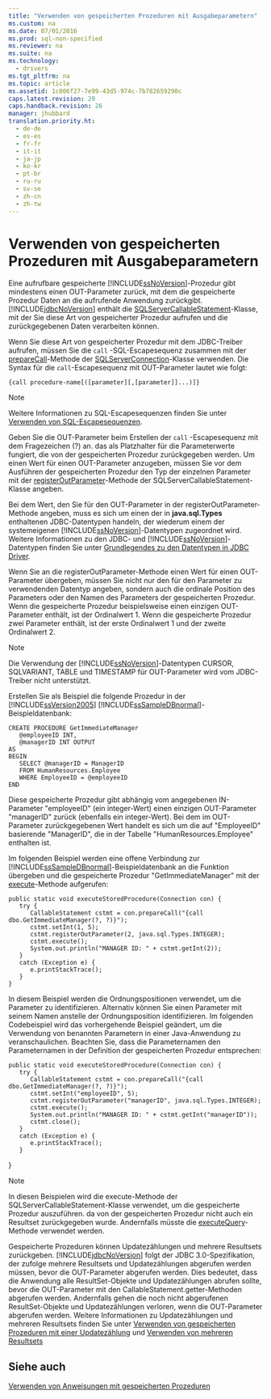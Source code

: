 ```yaml
---
title: "Verwenden von gespeicherten Prozeduren mit Ausgabeparametern"
ms.custom: na
ms.date: 07/01/2016
ms.prod: sql-non-specified
ms.reviewer: na
ms.suite: na
ms.technology: 
  - drivers
ms.tgt_pltfrm: na
ms.topic: article
ms.assetid: 1c006f27-7e99-43d5-974c-7b782659290c
caps.latest.revision: 29
caps.handback.revision: 26
manager: jhubbard
translation.priority.ht: 
  - de-de
  - es-es
  - fr-fr
  - it-it
  - ja-jp
  - ko-kr
  - pt-br
  - ru-ru
  - sv-se
  - zh-cn
  - zh-tw
---
```

# Verwenden von gespeicherten Prozeduren mit Ausgabeparametern
  Eine aufrufbare gespeicherte [!INCLUDE[ssNoVersion](../content/includes/ssNoVersion_md.md)]\-Prozedur gibt mindestens einen OUT\-Parameter zurück, mit dem die gespeicherte Prozedur Daten an die aufrufende Anwendung zurückgibt. [!INCLUDE[jdbcNoVersion](../content/includes/jdbcNoVersion_md.md)] enthält die [SQLServerCallableStatement](../content/SQLServerCallableStatement-Class.md)\-Klasse, mit der Sie diese Art von gespeicherter Prozedur aufrufen und die zurückgegebenen Daten verarbeiten können.  
  
 Wenn Sie diese Art von gespeicherter Prozedur mit dem JDBC\-Treiber aufrufen, müssen Sie die  `call` \-SQL\-Escapesequenz zusammen mit der [prepareCall](../content/prepareCall-Method--SQLServerConnection-.md)\-Methode der [SQLServerConnection](../content/SQLServerConnection-Class.md)\-Klasse verwenden. Die Syntax für die `call`\-Escapesequenz mit OUT\-Parameter lautet wie folgt:  
  
 `{call procedure-name[([parameter][,[parameter]]...)]}`  
  
> [!NOTE]  
>  Weitere Informationen zu SQL\-Escapesequenzen finden Sie unter [Verwenden von SQL-Escapesequenzen](../content/Using-SQL-Escape-Sequences.md).  
  
 Geben Sie die OUT\-Parameter beim Erstellen der `call` \-Escapesequenz mit dem Fragezeichen \(?\) an. das als Platzhalter für die Parameterwerte fungiert, die von der gespeicherten Prozedur zurückgegeben werden. Um einen Wert für einen OUT\-Parameter anzugeben, müssen Sie vor dem Ausführen der gespeicherten Prozedur den Typ der einzelnen Parameter mit der [registerOutParameter](../content/registerOutParameter-Method--SQLServerCallableStatement-.md)\-Methode der SQLServerCallableStatement\-Klasse angeben.  
  
 Bei dem Wert, den Sie für den OUT\-Parameter in der registerOutParameter\-Methode angeben, muss es sich um einen der in **java.sql.Types** enthaltenen JDBC\-Datentypen handeln, der wiederum einem der systemeigenen [!INCLUDE[ssNoVersion](../content/includes/ssNoVersion_md.md)]\-Datentypen zugeordnet wird. Weitere Informationen zu den JDBC\- und [!INCLUDE[ssNoVersion](../content/includes/ssNoVersion_md.md)]\-Datentypen finden Sie unter [Grundlegendes zu den Datentypen in JDBC Driver](../content/Understanding-the-JDBC-Driver-Data-Types.md).  
  
 Wenn Sie an die registerOutParameter\-Methode einen Wert für einen OUT\-Parameter übergeben, müssen Sie nicht nur den für den Parameter zu verwendenden Datentyp angeben, sondern auch die ordinale Position des Parameters oder den Namen des Parameters der gespeicherten Prozedur. Wenn die gespeicherte Prozedur beispielsweise einen einzigen OUT\-Parameter enthält, ist der Ordinalwert 1. Wenn die gespeicherte Prozedur zwei Parameter enthält, ist der erste Ordinalwert 1 und der zweite Ordinalwert 2.  
  
> [!NOTE]  
>  Die Verwendung der [!INCLUDE[ssNoVersion](../content/includes/ssNoVersion_md.md)]\-Datentypen CURSOR, SQLVARIANT, TABLE und TIMESTAMP für OUT\-Parameter wird vom JDBC\-Treiber nicht unterstützt.  
  
 Erstellen Sie als Beispiel die folgende Prozedur in der [!INCLUDE[ssVersion2005](../content/includes/ssVersion2005_md.md)] [!INCLUDE[ssSampleDBnormal](../content/includes/ssSampleDBnormal_md.md)]\-Beispieldatenbank:  
  
```  
CREATE PROCEDURE GetImmediateManager  
   @employeeID INT,  
   @managerID INT OUTPUT  
AS  
BEGIN  
   SELECT @managerID = ManagerID   
   FROM HumanResources.Employee   
   WHERE EmployeeID = @employeeID  
END  
```  
  
 Diese gespeicherte Prozedur gibt abhängig vom angegebenen IN\-Parameter "employeeID" \(ein integer\-Wert\) einen einzigen OUT\-Parameter "managerID" zurück \(ebenfalls ein integer\-Wert\). Bei dem im OUT\-Parameter zurückgegebenen Wert handelt es sich um die auf "EmployeeID" basierende "ManagerID", die in der Tabelle "HumanResources.Employee" enthalten ist.  
  
 Im folgenden Beispiel werden eine offene Verbindung zur [!INCLUDE[ssSampleDBnormal](../content/includes/ssSampleDBnormal_md.md)]\-Beispieldatenbank an die Funktion übergeben und die gespeicherte Prozedur "GetImmediateManager" mit der [execute](../content/execute-Method--SQLServerStatement-.md)\-Methode aufgerufen:  
  
```  
public static void executeStoredProcedure(Connection con) {  
   try {  
      CallableStatement cstmt = con.prepareCall("{call dbo.GetImmediateManager(?, ?)}");  
      cstmt.setInt(1, 5);  
      cstmt.registerOutParameter(2, java.sql.Types.INTEGER);  
      cstmt.execute();  
      System.out.println("MANAGER ID: " + cstmt.getInt(2));  
   }  
   catch (Exception e) {  
      e.printStackTrace();  
   }  
}  
```  
  
 In diesem Beispiel werden die Ordnungspositionen verwendet, um die Parameter zu identifizieren. Alternativ können Sie einen Parameter mit seinem Namen anstelle der Ordnungsposition identifizieren. Im folgenden Codebeispiel wird das vorhergehende Beispiel geändert, um die Verwendung von benannten Parametern in einer Java\-Anwendung zu veranschaulichen. Beachten Sie, dass die Parameternamen den Parameternamen in der Definition der gespeicherten Prozedur entsprechen:  
  
```  
public static void executeStoredProcedure(Connection con) {  
   try {  
      CallableStatement cstmt = con.prepareCall("{call dbo.GetImmediateManager(?, ?)}");  
      cstmt.setInt("employeeID", 5);  
      cstmt.registerOutParameter("managerID", java.sql.Types.INTEGER);  
      cstmt.execute();  
      System.out.println("MANAGER ID: " + cstmt.getInt("managerID"));  
      cstmt.close();  
   }  
   catch (Exception e) {  
      e.printStackTrace();  
   }  
```  
  
 }  
  
> [!NOTE]  
>  In diesen Beispielen wird die execute\-Methode der SQLServerCallableStatement\-Klasse verwendet, um die gespeicherte Prozedur auszuführen. da von der gespeicherten Prozedur nicht auch ein Resultset zurückgegeben wurde. Andernfalls müsste die [executeQuery](../content/executeQuery-Method--SQLServerStatement-.md)\-Methode verwendet werden.  
  
 Gespeicherte Prozeduren können Updatezählungen und mehrere Resultsets zurückgeben. [!INCLUDE[jdbcNoVersion](../content/includes/jdbcNoVersion_md.md)] folgt der JDBC 3.0\-Spezifikation, der zufolge mehrere Resultsets und Updatezählungen abgerufen werden müssen, bevor die OUT\-Parameter abgerufen werden. Dies bedeutet, dass die Anwendung alle ResultSet\-Objekte und Updatezählungen abrufen sollte, bevor die OUT\-Parameter mit den CallableStatement.getter\-Methoden abgerufen werden. Andernfalls gehen die noch nicht abgerufenen ResultSet\-Objekte und Updatezählungen verloren, wenn die OUT\-Parameter abgerufen werden. Weitere Informationen zu Updatezählungen und mehreren Resultsets finden Sie unter [Verwenden von gespeicherten Prozeduren mit einer Updatezählung](../content/Using-a-Stored-Procedure-with-an-Update-Count.md) und [Verwenden von mehreren Resultsets](../content/Using-Multiple-Result-Sets.md)  
  
## Siehe auch  
 [Verwenden von Anweisungen mit gespeicherten Prozeduren](../content/Using-Statements-with-Stored-Procedures.md)  
  
  